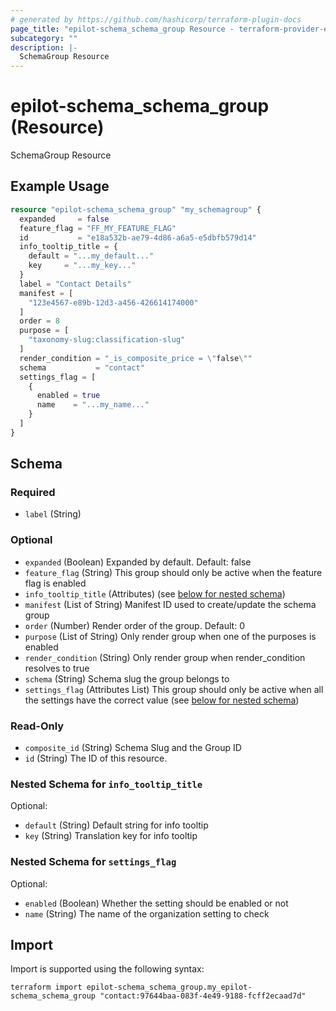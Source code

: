 ```yaml
---
# generated by https://github.com/hashicorp/terraform-plugin-docs
page_title: "epilot-schema_schema_group Resource - terraform-provider-epilot-schema"
subcategory: ""
description: |-
  SchemaGroup Resource
---
```


# epilot-schema_schema_group (Resource)

SchemaGroup Resource

## Example Usage

```terraform
resource "epilot-schema_schema_group" "my_schemagroup" {
  expanded     = false
  feature_flag = "FF_MY_FEATURE_FLAG"
  id           = "e18a532b-ae79-4d86-a6a5-e5dbfb579d14"
  info_tooltip_title = {
    default = "...my_default..."
    key     = "...my_key..."
  }
  label = "Contact Details"
  manifest = [
    "123e4567-e89b-12d3-a456-426614174000"
  ]
  order = 8
  purpose = [
    "taxonomy-slug:classification-slug"
  ]
  render_condition = "_is_composite_price = \"false\""
  schema           = "contact"
  settings_flag = [
    {
      enabled = true
      name    = "...my_name..."
    }
  ]
}
```

<!-- schema generated by tfplugindocs -->
## Schema

### Required

- `label` (String)

### Optional

- `expanded` (Boolean) Expanded by default. Default: false
- `feature_flag` (String) This group should only be active when the feature flag is enabled
- `info_tooltip_title` (Attributes) (see [below for nested schema](#nestedatt--info_tooltip_title))
- `manifest` (List of String) Manifest ID used to create/update the schema group
- `order` (Number) Render order of the group. Default: 0
- `purpose` (List of String) Only render group when one of the purposes is enabled
- `render_condition` (String) Only render group when render_condition resolves to true
- `schema` (String) Schema slug the group belongs to
- `settings_flag` (Attributes List) This group should only be active when all the settings have the correct value (see [below for nested schema](#nestedatt--settings_flag))

### Read-Only

- `composite_id` (String) Schema Slug and the Group ID
- `id` (String) The ID of this resource.

<a id="nestedatt--info_tooltip_title"></a>
### Nested Schema for `info_tooltip_title`

Optional:

- `default` (String) Default string for info tooltip
- `key` (String) Translation key for info tooltip


<a id="nestedatt--settings_flag"></a>
### Nested Schema for `settings_flag`

Optional:

- `enabled` (Boolean) Whether the setting should be enabled or not
- `name` (String) The name of the organization setting to check

## Import

Import is supported using the following syntax:

```shell
terraform import epilot-schema_schema_group.my_epilot-schema_schema_group "contact:97644baa-083f-4e49-9188-fcff2ecaad7d"
```
